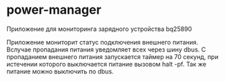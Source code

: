 # power-manager

Приложение для мониторинга зарядного устройства bq25890

Приложение мониторит статус подключения внешнего питания. Вслучае пропадания питания уведомляет всех через шину dbus.
С пропаданием внешнего питания запускается таймер на 70 секунд, при истечении которого выключается питание вызовом halt -pf.
Так же питание можно выключить по dbus.
